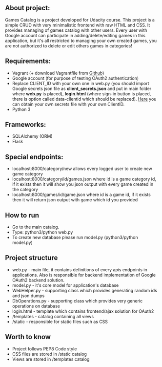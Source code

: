 ## About project:
Games Catalog is a project developed for Udacity course. This project is a simple CRUD with very minimalistic frontend with raw HTML and CSS. It provides managing of games catalog with other users. Every user with Google account can participate in adding/delete/editing games in this application, but it's all restricted to managing your own created games, you are not authorized to delete or edit others games in categories!

## Requirements:

- Vagrant (+ download Vagrantfile from [Github](https://github.com/udacity/fullstack-nanodegree-vm/tree/master/vagrant))
- Google account (for purpose of testing OAuth2 authentication)
- Replace CLIENT_ID with your own one in web.py (you should import Google secrets json file as **client_secrets.json** and put in main folder where **web.py** is placed), **login.html** (where sign-in button is placed, there is option called data-clientid which should be replaced). 
[Here](https://console.developers.google.com/apis) you can obtain your own secrets file with your own ClientID.
- Python 3

## Frameworks:

- SQLAlchemy (ORM)
- Flask

## Special endpoints:

- localhost:8000/category/new allows every logged user to create new game category
- localhost:8000/category/id/games.json where id is a game category id, if it exists then it will show you json output with every game created in the category
- localhost:8000/games/id/game.json where id is a game id, if it exists then it will return json output with game which id you provided

## How to run

- Go to the main catalog.
- Type: python3/python web.py
- To create new database please run model.py (python3/python model.py)

## Project structure

- web.py - main file, it contains definitions of every apis endpoints in applications. Also is responsible for backend implementation of Google OAuth2 backend solution.
- model.py - it's core model for application's database
- WebHelper.py - supporting class which provides generating random ids and json dumps
- DbOperations.py - supporting class which provides very generic operations on database
- login.html - template which contains frontend/ajax solution for OAuth2
- /templates - catalog containing all views
- /static - responsible for static files such as CSS

## Worth to know

- Project follows PEP8 Code style
- CSS files are stored in /static catalog
- Views are stored in /templates catalog



